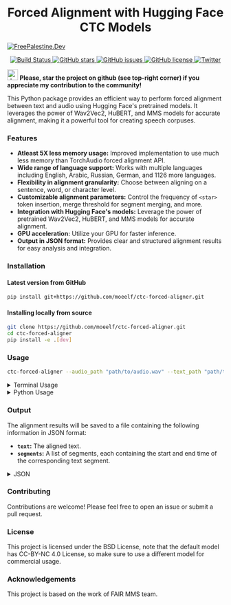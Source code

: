 <h1 align="center">Forced Alignment with Hugging Face CTC Models</h1>

[![FreePalestine.Dev](https://freepalestine.dev/header/1)](https://freepalestine.dev)


<p align="center">
  <a href="https://github.com/MahmoudAshraf97/ctc-forced-aligner/actions/workflows/test_build.yml">
    <img src="https://github.com/MahmoudAshraf97/ctc-forced-aligner/actions/workflows/CI.yml/badge.svg"
         alt="Build Status">
  </a>
  <a href="https://github.com/MahmoudAshraf97/ctc-forced-aligner/stargazers">
    <img src="https://img.shields.io/github/stars/MahmoudAshraf97/ctc-forced-aligner.svg?colorA=orange&colorB=orange&logo=github"
         alt="GitHub stars">
  </a>
  <a href="https://github.com/MahmoudAshraf97/ctc-forced-aligner/issues">
        <img src="https://img.shields.io/github/issues/MahmoudAshraf97/ctc-forced-aligner.svg"
             alt="GitHub issues">
  </a>
  <a href="https://github.com/MahmoudAshraf97/ctc-forced-aligner/blob/main/LICENSE">
        <img src="https://img.shields.io/github/license/MahmoudAshraf97/ctc-forced-aligner.svg"
             alt="GitHub license">
  </a>
  <a href="https://twitter.com/intent/tweet?text=&url=https%3A%2F%2Fgithub.com%2FMahmoudAshraf97%2Fctc-forced-aligner">
  <img src="https://img.shields.io/twitter/url/https/github.com/MahmoudAshraf97/ctc-forced-aligner.svg?style=social" alt="Twitter">
  </a> 
  </a>
 
</p>

<img src="https://github.blog/wp-content/uploads/2020/09/github-stars-logo_Color.png" alt="drawing" width="25"/> **Please, star the project on github (see top-right corner) if you appreciate my contribution to the community!**

This Python package provides an efficient way to perform forced alignment between text and audio using Hugging Face's pretrained models. It leverages the power of Wav2Vec2, HuBERT, and MMS models for accurate alignment, making it a powerful tool for creating speech corpuses.

### Features
- **Atleast 5X less memory usage:** Improved implementation to use much less memory than TorchAudio forced alignment API.
- **Wide range of language support:** Works with multiple languages including English, Arabic, Russian, German, and 1126 more languages.
- **Flexibility in alignment granularity:** Choose between aligning on a sentence, word, or character level.
- **Customizable alignment parameters:** Control the frequency of `<star>` token insertion, merge threshold for segment merging, and more.
- **Integration with Hugging Face's models:** Leverage the power of pretrained Wav2Vec2, HuBERT, and MMS models for accurate alignment.
- **GPU acceleration:** Utilize your GPU for faster inference.
- **Output in JSON format:** Provides clear and structured alignment results for easy analysis and integration.


### Installation

#### Latest version from GitHub
```bash
pip install git+https://github.com/moeelf/ctc-forced-aligner.git
```
#### Installing locally from source
```bash
git clone https://github.com/moeelf/ctc-forced-aligner.git
cd ctc-forced-aligner
pip install -e .[dev]
```

### Usage

```bash
ctc-forced-aligner --audio_path "path/to/audio.wav" --text_path "path/to/text.txt" --language "eng" --romanize
```

<details>
<summary>Terminal Usage</summary>


### Arguments

| Argument | Description | Default |
|---|---|---|
| `--audio_path` | Path to the audio file | Required |
| `--text_path` | Path to the text file | Required |
| `--language` | Language in ISO 639-3 code | Required |
| `--romanize` | Enable romanization for non-latin scripts or for multilingual models regardless of the language, required when using the default model| False |
| `--split_size` | Alignment granularity: "sentence", "word", or "char" | "word" | "line" |
| `--star_frequency` | Frequency of `<star>` token: "segment" or "edges" | "edges" |
| `--merge_threshold` | Merge threshold for segment merging | 0.00 |
| `--alignment_model` | Name of the alignment model | [MahmoudAshraf/mms-300m-1130-forced-aligner](https://huggingface.co/MahmoudAshraf/mms-300m-1130-forced-aligner) |
| `--compute_dtype` | Compute dtype for inference | "float32" |
| `--batch_size` | Batch size for inference | 4 |
| `--window_size` | Window size in seconds for audio chunking | 30 |
| `--context_size` | Overlap between chunks in seconds | 2 |
| `--attn_implementation` | Attention implementation | "eager" |
| `--device` | Device to use for inference: "cuda" or "cpu" | "cuda" if available, else "cpu" |

### Examples

```bash
# Align an English audio file with the text file
ctc-forced-aligner --audio_path "english_audio.wav" --text_path "english_text.txt" --language "eng" --romanize

# Align a Russian audio file with romanized text
ctc-forced-aligner --audio_path "russian_audio.wav" --text_path "russian_text.txt" --language "rus" --romanize

# Align on a sentence level
ctc-forced-aligner --audio_path "audio.wav" --text_path "text.txt" --language "eng" --split_size "sentence" --romanize

# Align using a model with native vocabulary
ctc-forced-aligner --audio_path "audio.wav" --text_path "text.txt" --language "ara" --alignment_model "jonatasgrosman/wav2vec2-large-xlsr-53-arabic"
```

</details>


<details>
<summary>Python Usage</summary>
  
### Python Usage
```python
import torch
from ctc_forced_aligner import (
    load_audio,
    load_alignment_model,
    generate_emissions,
    preprocess_text,
    get_alignments,
    get_spans,
    postprocess_results,
)

audio_path = "your/audio/path"
text_path = "your/text/path"
language = "iso" # ISO-639-3 Language code
device = "cuda" if torch.cuda.is_available() else "cpu"
batch_size = 16


alignment_model, alignment_tokenizer = load_alignment_model(
    device,
    dtype=torch.float16 if device == "cuda" else torch.float32,
)

audio_waveform = load_audio(audio_path, alignment_model.dtype, alignment_model.device)


with open(text_path, "r") as f:
    lines = f.readlines()
text = "".join(line for line in lines).replace("\n", " ").strip()

emissions, stride = generate_emissions(
    alignment_model, audio_waveform, batch_size=batch_size
)

tokens_starred, text_starred = preprocess_text(
    text,
    romanize=True,
    language=language,
)

segments, scores, blank_token = get_alignments(
    emissions,
    tokens_starred,
    alignment_tokenizer,
)

spans = get_spans(tokens_starred, segments, blank_token)

word_timestamps = postprocess_results(text_starred, spans, stride, scores)
```

</details>

### Output

The alignment results will be saved to a file containing the following information in JSON format:

- **`text`:** The aligned text.
- **`segments`:** A list of segments, each containing the start and end time of the corresponding text segment.
<details>
<summary>JSON</summary>

```json
{
  "text": "This is a sample text to be aligned with the audio.",
  "segments": [
    {
      "start": 0.000,
      "end": 1.234,
      "text": "This"
    },
    {
      "start": 1.234,
      "end": 2.567,
      "text": "is"
    },
    {
      "start": 2.567,
      "end": 3.890,
      "text": "a"
    },
    {
      "start": 3.890,
      "end": 5.213,
      "text": "sample"
    },
    {
      "start": 5.213,
      "end": 6.536,
      "text": "text"
    },
    {
      "start": 6.536,
      "end": 7.859,
      "text": "to"
    },
    {
      "start": 7.859,
      "end": 9.182,
      "text": "be"
    },
    {
      "start": 9.182,
      "end": 10.405,
      "text": "aligned"
    },
    {
      "start": 10.405,
      "end": 11.728,
      "text": "with"
    },
    {
      "start": 11.728,
      "end": 13.051,
      "text": "the"
    },
    {
      "start": 13.051,
      "end": 14.374,
      "text": "audio."
    }
  ]
}
```
</details>



### Contributing

Contributions are welcome! Please feel free to open an issue or submit a pull request.

### License

This project is licensed under the BSD License, note that the default model has CC-BY-NC 4.0 License, so make sure to use a different model for commercial usage.

### Acknowledgements

This project is based on the work of FAIR MMS team.

